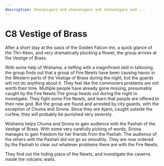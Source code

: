 ```yaml
---
description: Shenanigans and shenanigans and shenanigans and ...
---
```


# C8 Vestige of Brass

After a short stay at the oasis of the Golden Falcon Inn, a quick glance of the Thri-Keen, and very dramatically plucking a flower, the group arrives at the Vestige of Brass.

With some help of Wishama, a tiefling with a magnificent skill in tattooing, the group finds out that a group of Fire Newts have been causing havoc in the Western parts of the Vestige of Brass during the night, but the guards will not do anything about it.  They feel like the commoners problems are not worth their time. Multiple people have already gone missing, presumably caught by the Fire Newts.The group heads out during the night to investigate. They fight some Fire Newts, and learn that people are offered to their new god. But the group are found and arrested by city guards, with the exception of Chuma and Sirona. Since they are Ajami, caught outside the curfew, they will probably be punished very severely.

Wishama helps Chuma and Sirona to gain audience with the Pashah of the Vestige of Brass. With some very carefully picking of words, Sirona manages to gain freedom for her friends from the Pashah. The audience of the others with the Pashah did not go so smoothly. They are now ordered by the Pashah to clear out whatever problems there are with the Fire Newts.

They find out the hiding place of the Newts, and investigate the caverns inside the volcanic walls.

